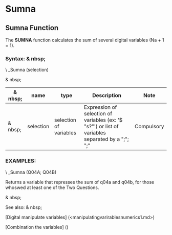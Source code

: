 # Sumna

## Sumna Function

The **SUMNA** function calculates the sum of several digital variables (Na + 1 = 1).

### Syntax: & nbsp;

\ _Sumna (selection)

& nbsp;

| & nbsp; | **name** | **type** | **Description** | **Note** |
| --- | --- | --- | --- | --- |
| & nbsp; | selection | selection of variables | Expression of selection of variables (ex: '$ "s?"') or list of variables separated by a ";"; ";"| Compulsory |

### EXAMPLES:

\ _Sumna (Q04A; Q04B)

Returns a variable that represses the sum of q04a and q04b, for those whoswed at least one of the Two Questions.

& nbsp;

See also: & nbsp;

[Digital manipulate variables] (<manipulatingvarirablesnumerics1.md>)

[Combination the variables] (<combination thevariables1.md>)